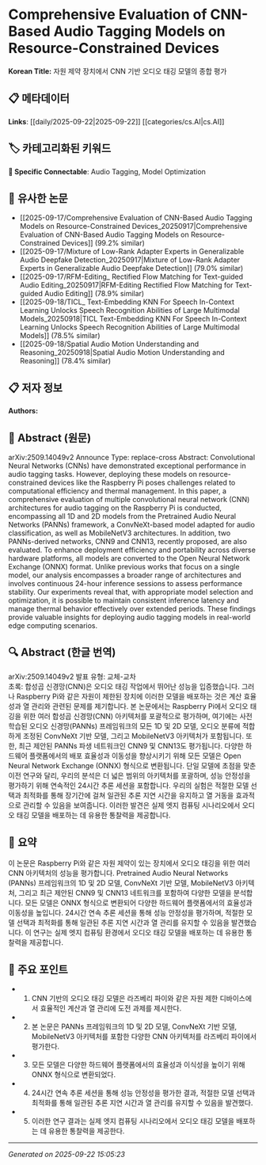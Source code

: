 # Comprehensive Evaluation of CNN-Based Audio Tagging Models on Resource-Constrained Devices

**Korean Title:** 자원 제약 장치에서 CNN 기반 오디오 태깅 모델의 종합 평가

## 📋 메타데이터

**Links**: [[daily/2025-09-22|2025-09-22]] [[categories/cs.AI|cs.AI]]

## 🏷️ 카테고리화된 키워드
**🔗 Specific Connectable**: Audio Tagging, Model Optimization

## 🔗 유사한 논문
- [[2025-09-17/Comprehensive Evaluation of CNN-Based Audio Tagging Models on Resource-Constrained Devices_20250917|Comprehensive Evaluation of CNN-Based Audio Tagging Models on Resource-Constrained Devices]] (99.2% similar)
- [[2025-09-17/Mixture of Low-Rank Adapter Experts in Generalizable Audio Deepfake Detection_20250917|Mixture of Low-Rank Adapter Experts in Generalizable Audio Deepfake Detection]] (79.0% similar)
- [[2025-09-17/RFM-Editing_ Rectified Flow Matching for Text-guided Audio Editing_20250917|RFM-Editing Rectified Flow Matching for Text-guided Audio Editing]] (78.9% similar)
- [[2025-09-18/TICL_ Text-Embedding KNN For Speech In-Context Learning Unlocks Speech Recognition Abilities of Large Multimodal Models_20250918|TICL Text-Embedding KNN For Speech In-Context Learning Unlocks Speech Recognition Abilities of Large Multimodal Models]] (78.5% similar)
- [[2025-09-18/Spatial Audio Motion Understanding and Reasoning_20250918|Spatial Audio Motion Understanding and Reasoning]] (78.4% similar)

## 📋 저자 정보

**Authors:** 

## 📄 Abstract (원문)

arXiv:2509.14049v2 Announce Type: replace-cross 
Abstract: Convolutional Neural Networks (CNNs) have demonstrated exceptional performance in audio tagging tasks. However, deploying these models on resource-constrained devices like the Raspberry Pi poses challenges related to computational efficiency and thermal management. In this paper, a comprehensive evaluation of multiple convolutional neural network (CNN) architectures for audio tagging on the Raspberry Pi is conducted, encompassing all 1D and 2D models from the Pretrained Audio Neural Networks (PANNs) framework, a ConvNeXt-based model adapted for audio classification, as well as MobileNetV3 architectures. In addition, two PANNs-derived networks, CNN9 and CNN13, recently proposed, are also evaluated. To enhance deployment efficiency and portability across diverse hardware platforms, all models are converted to the Open Neural Network Exchange (ONNX) format. Unlike previous works that focus on a single model, our analysis encompasses a broader range of architectures and involves continuous 24-hour inference sessions to assess performance stability. Our experiments reveal that, with appropriate model selection and optimization, it is possible to maintain consistent inference latency and manage thermal behavior effectively over extended periods. These findings provide valuable insights for deploying audio tagging models in real-world edge computing scenarios.

## 🔍 Abstract (한글 번역)

arXiv:2509.14049v2 발표 유형: 교체-교차  
초록: 합성곱 신경망(CNN)은 오디오 태깅 작업에서 뛰어난 성능을 입증했습니다. 그러나 Raspberry Pi와 같은 자원이 제한된 장치에 이러한 모델을 배포하는 것은 계산 효율성과 열 관리와 관련된 문제를 제기합니다. 본 논문에서는 Raspberry Pi에서 오디오 태깅을 위한 여러 합성곱 신경망(CNN) 아키텍처를 포괄적으로 평가하며, 여기에는 사전 학습된 오디오 신경망(PANNs) 프레임워크의 모든 1D 및 2D 모델, 오디오 분류에 적합하게 조정된 ConvNeXt 기반 모델, 그리고 MobileNetV3 아키텍처가 포함됩니다. 또한, 최근 제안된 PANNs 파생 네트워크인 CNN9 및 CNN13도 평가됩니다. 다양한 하드웨어 플랫폼에서의 배포 효율성과 이동성을 향상시키기 위해 모든 모델은 Open Neural Network Exchange (ONNX) 형식으로 변환됩니다. 단일 모델에 초점을 맞춘 이전 연구와 달리, 우리의 분석은 더 넓은 범위의 아키텍처를 포괄하며, 성능 안정성을 평가하기 위해 연속적인 24시간 추론 세션을 포함합니다. 우리의 실험은 적절한 모델 선택과 최적화를 통해 장기간에 걸쳐 일관된 추론 지연 시간을 유지하고 열 거동을 효과적으로 관리할 수 있음을 보여줍니다. 이러한 발견은 실제 엣지 컴퓨팅 시나리오에서 오디오 태깅 모델을 배포하는 데 유용한 통찰력을 제공합니다.

## 📝 요약

이 논문은 Raspberry Pi와 같은 자원 제약이 있는 장치에서 오디오 태깅을 위한 여러 CNN 아키텍처의 성능을 평가합니다. Pretrained Audio Neural Networks (PANNs) 프레임워크의 1D 및 2D 모델, ConvNeXt 기반 모델, MobileNetV3 아키텍처, 그리고 최근 제안된 CNN9 및 CNN13 네트워크를 포함하여 다양한 모델을 분석합니다. 모든 모델은 ONNX 형식으로 변환되어 다양한 하드웨어 플랫폼에서의 효율성과 이동성을 높입니다. 24시간 연속 추론 세션을 통해 성능 안정성을 평가하며, 적절한 모델 선택과 최적화를 통해 일관된 추론 지연 시간과 열 관리를 유지할 수 있음을 발견했습니다. 이 연구는 실제 엣지 컴퓨팅 환경에서 오디오 태깅 모델을 배포하는 데 유용한 통찰력을 제공합니다.

## 🎯 주요 포인트

- 1. CNN 기반의 오디오 태깅 모델은 라즈베리 파이와 같은 자원 제한 디바이스에서 효율적인 계산과 열 관리에 도전 과제를 제시한다.

- 2. 본 논문은 PANNs 프레임워크의 1D 및 2D 모델, ConvNeXt 기반 모델, MobileNetV3 아키텍처를 포함한 다양한 CNN 아키텍처를 라즈베리 파이에서 평가한다.

- 3. 모든 모델은 다양한 하드웨어 플랫폼에서의 효율성과 이식성을 높이기 위해 ONNX 형식으로 변환되었다.

- 4. 24시간 연속 추론 세션을 통해 성능 안정성을 평가한 결과, 적절한 모델 선택과 최적화를 통해 일관된 추론 지연 시간과 열 관리를 유지할 수 있음을 발견했다.

- 5. 이러한 연구 결과는 실제 엣지 컴퓨팅 시나리오에서 오디오 태깅 모델을 배포하는 데 유용한 통찰력을 제공한다.

---

*Generated on 2025-09-22 15:05:23*